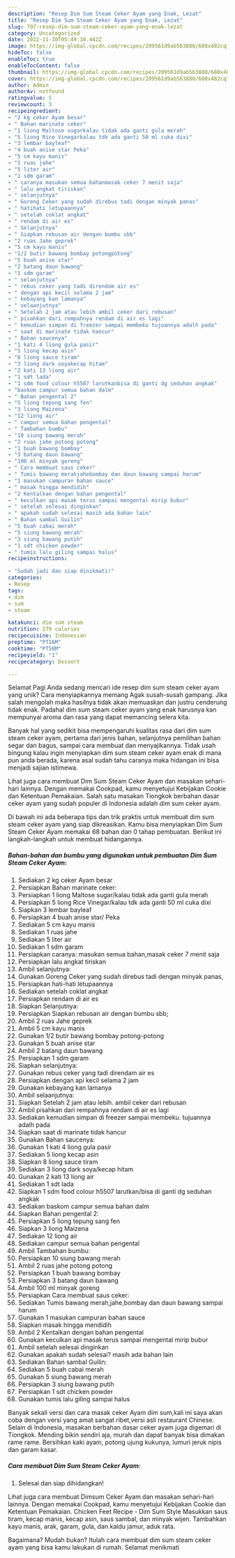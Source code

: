 ```yaml
---
description: "Resep Dim Sum Steam Ceker Ayam yang Enak, Lezat"
title: "Resep Dim Sum Steam Ceker Ayam yang Enak, Lezat"
slug: 797-resep-dim-sum-steam-ceker-ayam-yang-enak-lezat
category: Uncategorized
date: 2022-11-30T05:49:10.442Z
image: https://img-global.cpcdn.com/recipes/209561d9ab563880/680x482cq70/dim-sum-steam-ceker-ayam-foto-resep-utama.jpg
hideToc: false
enableToc: true
enableTocContent: false
thumbnail: https://img-global.cpcdn.com/recipes/209561d9ab563880/680x482cq70/dim-sum-steam-ceker-ayam-foto-resep-utama.jpg
cover: https://img-global.cpcdn.com/recipes/209561d9ab563880/680x482cq70/dim-sum-steam-ceker-ayam-foto-resep-utama.jpg
author: Admin
authorAv: notfound
ratingvalue: 5
reviewcount: 3
recipeingredient:
- "2 kg ceker Ayam besar"
- " Bahan marinate ceker"
- "1 liong Maltose sugarkalau tidak ada ganti gula merah"
- "5 liong Rice Vinegarkalau tdk ada ganti 50 ml cuka dixi"
- "3 lembar bayleaf"
- "4 buah anise star Peka"
- "5 cm kayu manis"
- "1 ruas jahe"
- "5 liter air"
- "1 sdm garam"
- " caranya masukan semua bahanmasak ceker 7 menit saja"
- " lalu angkat tiriskan"
- " selanjutnya"
- " Goreng Ceker yang sudah direbus tadi dengan minyak panas"
- " hatihati letupaannya"
- " setelah coklat angkat"
- " rendam di air es"
- " Selanjutnya"
- " Siapkan rebusan air dengan bumbu sbb"
- "2 ruas Jahe geprek"
- "5 cm kayu manis"
- "1/2 butir bawang bombay potongpotong"
- "5 buah anise star"
- "2 batang daun bawang"
- "1 sdm garam"
- " selanjutnya"
- " rebus ceker yang tadi direndam air es"
- " dengan api kecil selama 2 jam"
- " kebayang kan lamanya"
- " selaanjutnya"
- " Setelah 2 jam atau lebih ambil ceker dari rebusan"
- " pisahkan dari rempahnya rendam di air es lagi"
- " kemudian simpan di freezer sampai membeku tujuannya adalh pada"
- " saat di marinate tidak hancur"
- " Bahan saucenya"
- "1 kati 4 liong gula pasir"
- "5 liong kecap asin"
- "8 liong sauce tiram"
- "3 liong dark soyakecap hitam"
- "2 kati 13 liong air"
- "1 sdt lada"
- "1 sdm food colour h5507 larutkanbisa di ganti dg seduhan angkak"
- "baskom campur semua bahan dalm"
- " Bahan pengental 2"
- "5 liong tepung sang fen"
- "3 liong Maizena"
- "12 liong air"
- " campur semua bahan pengental"
- " Tambahan bumbu"
- "10 siung bawang merah"
- "2 ruas jahe potong potong"
- "1 buah bawang bombay"
- "3 batang daun bawang"
- "100 ml minyak goreng"
- " Cara membuat saus ceker"
- " Tumis bawang merahjahebombay dan daun bawang sampai harum"
- "1 masukan campuran bahan sauce"
- " masak hingga mendidih"
- "2 Kentalkan dengan bahan pengental"
- " keculkan api masak terus sampai mengental mirip bubur"
- " setelah selesai dinginkan"
- " apakah sudah selesai masih ada bahan lain"
- " Bahan sambal Guilin"
- "5 buah cabai merah"
- "5 siung bawang merah"
- "3 siung bawang putih"
- "1 sdt chicken powder"
- " tumis lalu giling sampai halus"
recipeinstructions:

- "Sudah jadi dan siap dinikmati!"
categories:
- Resep
tags:
- dim
- sum
- steam

katakunci: dim sum steam 
nutrition: 279 calories
recipecuisine: Indonesian
preptime: "PT16M"
cooktime: "PT58M"
recipeyield: "1"
recipecategory: Dessert

---
```



Selamat Pagi Anda sedang mencari ide resep dim sum steam ceker ayam yang unik? Cara menyiapkannya memang Agak susah-susah gampang. Jika salah mengolah maka hasilnya tidak akan memuaskan dan justru cenderung tidak enak. Padahal dim sum steam ceker ayam yang enak harusnya kan mempunyai aroma dan rasa yang dapat memancing selera kita.


Banyak hal yang sedikit bisa mempengaruhi kualitas rasa dari dim sum steam ceker ayam, pertama dari jenis bahan, selanjutnya pemilihan bahan segar dan bagus, sampai cara membuat dan menyajikannya. Tidak usah bingung kalau ingin menyiapkan dim sum steam ceker ayam enak di mana pun anda berada, karena asal sudah tahu caranya maka hidangan ini bisa menjadi sajian istimewa.

Lihat juga cara membuat Dim Sum Steam Ceker Ayam dan masakan sehari-hari lainnya. Dengan memakai Cookpad, kamu menyetujui Kebijakan Cookie dan Ketentuan Pemakaian. Salah satu masakan Tiongkok berbahan dasar ceker ayam yang sudah populer di Indonesia adalah dim sum ceker ayam.


Di bawah ini ada beberapa tips dan trik praktis untuk membuat dim sum steam ceker ayam yang siap dikreasikan. Kamu bisa menyiapkan Dim Sum Steam Ceker Ayam memakai 68 bahan dan 0 tahap pembuatan. Berikut ini langkah-langkah untuk membuat hidangannya.

<!--inarticleads1-->

##### Bahan-bahan dan bumbu yang digunakan untuk pembuatan Dim Sum Steam Ceker Ayam:

1. Sediakan 2 kg ceker Ayam besar
1. Persiapkan  Bahan marinate ceker:
1. Persiapkan 1 liong Maltose sugar/kalau tidak ada ganti gula merah
1. Persiapkan 5 liong Rice Vinegar/kalau tdk ada ganti 50 ml cuka dixi
1. Siapkan 3 lembar bayleaf
1. Persiapkan 4 buah anise star/ Peka
1. Sediakan 5 cm kayu manis
1. Sediakan 1 ruas jahe
1. Sediakan 5 liter air
1. Sediakan 1 sdm garam
1. Persiapkan  caranya: masukan semua bahan,masak ceker 7 menit saja
1. Persiapkan  lalu angkat tiriskan
1. Ambil  selanjutnya:
1. Gunakan  Goreng Ceker yang sudah direbus tadi dengan minyak panas,
1. Persiapkan  hati-hati letupaannya
1. Sediakan  setelah coklat angkat
1. Persiapkan  rendam di air es
1. Siapkan  Selanjutnya:
1. Persiapkan  Siapkan rebusan air dengan bumbu sbb;
1. Ambil 2 ruas Jahe geprek
1. Ambil 5 cm kayu manis
1. Gunakan 1/2 butir bawang bombay potong-potong
1. Gunakan 5 buah anise star
1. Ambil 2 batang daun bawang
1. Persiapkan 1 sdm garam
1. Siapkan  selanjutnya:
1. Gunakan  rebus ceker yang tadi direndam air es
1. Persiapkan  dengan api kecil selama 2 jam
1. Gunakan  kebayang kan lamanya
1. Ambil  selaanjutnya:
1. Siapkan  Setelah 2 jam atau lebih. ambil ceker dari rebusan
1. Ambil  pisahkan dari rempahnya rendam di air es lagi
1. Sediakan  kemudian simpan di freezer sampai membeku. tujuannya adalh pada
1. Siapkan  saat di marinate tidak hancur
1. Gunakan  Bahan saucenya:
1. Gunakan 1 kati 4 liong gula pasir
1. Sediakan 5 liong kecap asin
1. Siapkan 8 liong sauce tiram
1. Sediakan 3 liong dark soya/kecap hitam
1. Gunakan 2 kati 13 liong air
1. Sediakan 1 sdt lada
1. Siapkan 1 sdm food colour h5507 larutkan/bisa di ganti dg seduhan angkak
1. Sediakan baskom campur semua bahan dalm
1. Siapkan  Bahan pengental 2:
1. Persiapkan 5 liong tepung sang fen
1. Siapkan 3 liong Maizena
1. Sediakan 12 liong air
1. Sediakan  campur semua bahan pengental
1. Ambil  Tambahan bumbu:
1. Persiapkan 10 siung bawang merah
1. Ambil 2 ruas jahe potong potong
1. Persiapkan 1 buah bawang bombay
1. Persiapkan 3 batang daun bawang
1. Ambil 100 ml minyak goreng
1. Persiapkan  Cara membuat saus ceker:
1. Sediakan  Tumis bawang merah,jahe,bombay dan daun bawang sampai harum
1. Gunakan 1 masukan campuran bahan sauce
1. Siapkan  masak hingga mendidih
1. Ambil 2 Kentalkan dengan bahan pengental
1. Gunakan  keculkan api masak terus sampai mengental mirip bubur
1. Ambil  setelah selesai dinginkan
1. Gunakan  apakah sudah selesai? masih ada bahan lain
1. Sediakan  Bahan sambal Guilin:
1. Sediakan 5 buah cabai merah
1. Gunakan 5 siung bawang merah
1. Persiapkan 3 siung bawang putih
1. Persiapkan 1 sdt chicken powder
1. Gunakan  tumis lalu giling sampai halus


Banyak sekali versi dan cara masak ceker Ayam dim sum,kali ini saya akan coba dengan versi yang amat sangat ribet,versi asli restaurant Chinese. Selain di Indonesia, masakan berbahan dasar ceker ayam juga digemari di Tiongkok. Mending bikin sendiri aja, murah dan dapat banyak bisa dimakan rame rame. Bersihkan kaki ayam, potong ujung kukunya, lumuri jeruk nipis dan garam kasar. 

<!--inarticleads2-->

##### Cara membuat Dim Sum Steam Ceker Ayam:


1. Selesai dan siap dihidangkan!

Lihat juga cara membuat Dimsum Ceker Ayam dan masakan sehari-hari lainnya. Dengan memakai Cookpad, kamu menyetujui Kebijakan Cookie dan Ketentuan Pemakaian. Chicken Feet Recipe - Dim Sum Style Masukkan saus tiram, kecap manis, kecap asin, saus sambal, dan minyak wijen. Tambahkan kayu manis, arak, garam, gula, dan kaldu jamur, aduk rata. 

Bagaimana? Mudah bukan? Itulah cara membuat dim sum steam ceker ayam yang bisa kamu lakukan di rumah. Selamat menikmati
